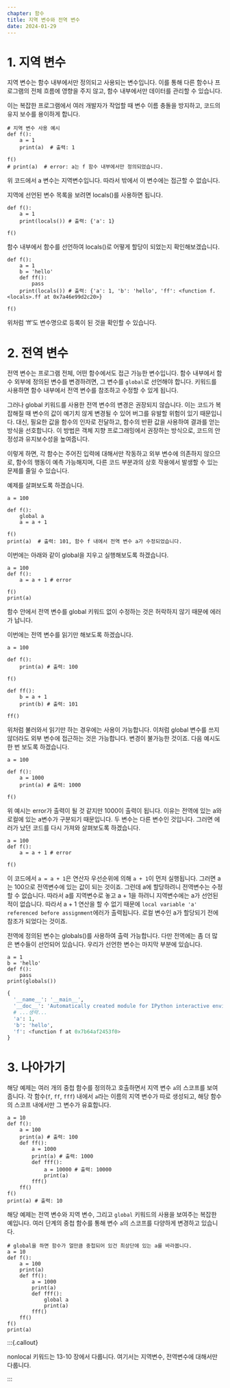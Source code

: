 ```yaml
---
chapter: 함수
title: 지역 변수와 전역 변수
date: 2024-01-29
---
```


# 1. 지역 변수

지역 변수는 함수 내부에서만 정의되고 사용되는 변수입니다. 이를 통해 다른 함수나 프로그램의 전체 흐름에 영향을 주지 않고, 함수 내부에서만 데이터를 관리할 수 있습니다.

이는 복잡한 프로그램에서 여러 개발자가 작업할 때 변수 이름 충돌을 방지하고, 코드의 유지 보수를 용이하게 합니다.

```python-exec
# 지역 변수 사용 예시
def f():
    a = 1
    print(a)  # 출력: 1

f()
# print(a)  # error: a는 f 함수 내부에서만 정의되었습니다.
```

위 코드에서 a 변수는 지역변수입니다. 따라서 밖에서 이 변수에는 접근할 수 없습니다.

지역에 선언된 변수 목록을 보려면 locals()를 사용하면 됩니다.

```python-exec
def f():
    a = 1
    print(locals()) # 출력: {'a': 1}

f()
```

함수 내부에서 함수를 선언하여 locals()로 어떻게 할당이 되었는지 확인해보겠습니다.

```python-exec
def f():
    a = 1
    b = 'hello'
    def ff():
        pass
    print(locals()) # 출력: {'a': 1, 'b': 'hello', 'ff': <function f.<locals>.ff at 0x7a46e99d2c20>}

f()
```

위처럼 ‘ff’도 변수명으로 등록이 된 것을 확인할 수 있습니다.

# 2. 전역 변수

전역 변수는 프로그램 전체, 어떤 함수에서도 접근 가능한 변수입니다. 함수 내부에서 함수 외부에 정의된 변수를 변경하려면, 그 변수를 `global`로 선언해야 합니다. 키워드를 사용하면 함수 내부에서 전역 변수를 참조하고 수정할 수 있게 됩니다.

그러나 global 키워드를 사용한 전역 변수의 변경은 권장되지 않습니다. 이는 코드가 복잡해질 때 변수의 값이 예기치 않게 변경될 수 있어 버그를 유발할 위험이 있기 때문입니다. 대신, 필요한 값을 함수의 인자로 전달하고, 함수의 반환 값을 사용하여 결과를 얻는 방식을 선호합니다. 이 방법은 객체 지향 프로그래밍에서 권장하는 방식으로, 코드의 안정성과 유지보수성을 높여줍니다.

이렇게 하면, 각 함수는 주어진 입력에 대해서만 작동하고 외부 변수에 의존하지 않으므로, 함수의 행동이 예측 가능해지며, 다른 코드 부분과의 상호 작용에서 발생할 수 있는 문제를 줄일 수 있습니다.

예제를 살펴보도록 하겠습니다.

```python-exec
a = 100

def f():
    global a
    a = a + 1

f()
print(a)  # 출력: 101, 함수 f 내에서 전역 변수 a가 수정되었습니다.
```

이번에는 아래와 같이 global을 지우고 실행해보도록 하겠습니다.

```python-exec
a = 100
def f():
    a = a + 1 # error

f()
print(a)
```

함수 안에서 전역 변수를 global 키워드 없이 수정하는 것은 허락하지 않기 때문에 에러가 납니다.

이번에는 전역 변수를 읽기만 해보도록 하겠습니다.

```python-exec
a = 100

def f():
    print(a) # 출력: 100

f()

def ff():
    b = a + 1
    print(b) # 출력: 101

ff()
```

위처럼 불러와서 읽기만 하는 경우에는 사용이 가능합니다. 이처럼 global 변수를 쓰지 않더라도 외부 변수에 접근하는 것은 가능합니다. 변경이 불가능한 것이죠. 다음 예시도 한 번 보도록 하겠습니다.

```python-exec
a = 100

def f():
    a = 1000
    print(a) # 출력: 1000

f()
```

위 예시는 error가 출력이 될 것 같지만 1000이 출력이 됩니다. 이유는 전역에 있는 a와 로컬에 있는 a변수가 구분되기 때문입니다. 두 변수는 다른 변수인 것입니다. 그러면 에러가 났던 코드를 다시 가져와 살펴보도록 하겠습니다.

```python-exec
a = 100
def f():
    a = a + 1 # error

f()
```

이 코드에서 `a = a + 1`은 연산자 우선순위에 의해 `a + 1`이 먼저 실행됩니다. 그러면 a는 100으로 전역변수에 있는 값이 되는 것이죠. 그런데 a에 할당하려니 전역변수는 수정할 수 없습니다. 따라서 a를 지역변수로 놓고 a + 1을 하려니 지역변수에는 a가 선언된 적이 없습니다. 따라서 a + 1 연산을 할 수 없기 때문에 `local variable 'a' referenced before assignment`에러가 출력됩니다. 로컬 변수인 a가 할당되기 전에 참조가 되었다는 것이죠.

전역에 정의된 변수는 globals()를 사용하여 출력 가능합니다. 다만 전역에는 좀 더 많은 변수들이 선언되어 있습니다. 우리가 선언한 변수는 마지막 부분에 있습니다.

```python-exec
a = 1
b = 'hello'
def f():
    pass
print(globals())
```

```python
{
  '__name__': '__main__',
  '__doc__': 'Automatically created module for IPython interactive environment',
  # ...생략...
  'a': 1,
  'b': 'hello',
  'f': <function f at 0x7b64af2453f0>
}
```

# 3. 나아가기

해당 예제는 여러 개의 중첩 함수를 정의하고 호출하면서 지역 변수 `a`의 스코프를 보여줍니다. 각 함수(`f`, `ff`, `fff`) 내에서 `a`라는 이름의 지역 변수가 따로 생성되고, 해당 함수의 스코프 내에서만 그 변수가 유효합니다.

```python-exec
a = 10
def f():
    a = 100
    print(a) # 출력: 100
    def ff():
        a = 1000
        print(a) # 출력: 1000
        def fff():
            a = 10000 # 출력: 10000
            print(a)
        fff()
    ff()
f()
print(a) # 출력: 10
```

해당 예제는 전역 변수와 지역 변수, 그리고 `global` 키워드의 사용을 보여주는 복잡한 예입니다. 여러 단계의 중첩 함수를 통해 변수 `a`의 스코프를 다양하게 변경하고 있습니다.

```python-exec
# global을 하면 함수가 얼만큼 중첩되어 있건 최상단에 있는 a를 바라봅니다.
a = 10
def f():
    a = 100
    print(a)
    def ff():
        a = 1000
        print(a)
        def fff():
            global a
            print(a)
        fff()
    ff()
f()
print(a)
```

:::{.callout}

nonlocal 키워드는 13-10 장에서 다룹니다. 여기서는 지역변수, 전역변수에 대해서만 다룹니다.

:::
